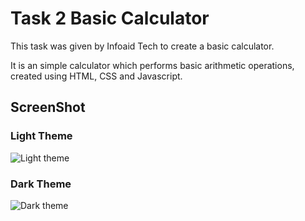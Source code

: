 <h1>Task 2 Basic Calculator</h1>

<p>This task was given by Infoaid Tech to create a basic calculator.</p>
<p>It is an simple calculator which performs basic arithmetic operations, created using HTML, CSS and Javascript.</p>

<h2>ScreenShot</h2>
<h3>Light Theme</h3>

![Light theme](https://github.com/Sairaj1707/aidTec_BasicCalculator/assets/137697628/ce77bf80-a09f-42d6-9eee-44bb722d0681)

<h3>Dark Theme</h3>

![Dark theme](https://github.com/Sairaj1707/aidTec_BasicCalculator/assets/137697628/8e86f1aa-6ec2-41a1-a284-a6e9df4fab6d)
